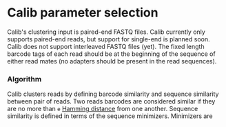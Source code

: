 # Calib parameter selection

Calib's clustering input is paired-end FASTQ files. Calib currently only supports paired-end reads, but support for single-end is planned soon. Calib does not support interleaved FASTQ files (yet). The fixed length barcode tags of each read should be at the beginning of the sequence of either read mates (no adapters should be present in the read sequences).

### Algorithm

Calib clusters reads by defining barcode similarity and sequence similarity between pair of reads. Two reads barcodes are considered similar if they are no more than `e` [Hamming distance](https://en.wikipedia.org/wiki/Hamming_distance) from one another. Sequence similarity is defined in terms of the sequence minimizers. Minimizers are

